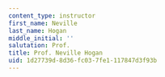 ```yaml
---
content_type: instructor
first_name: Neville
last_name: Hogan
middle_initial: ''
salutation: Prof.
title: Prof. Neville Hogan
uid: 1d27739d-8d36-fc03-7fe1-117847d3f93b
---
```


